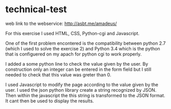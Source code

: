 # technical-test

web link to the webservice: http://asbt.me/amadeus/

For this exercise I used HTML, CSS, Python-cgi and Javascript.

One of the first problem encontered is the compatibility between python 2.7 (which I used to solve the exercise 2) and Python 3.4 which is the python that is configuered on my apach for python cgi to work properly. 

I added a some python line to check the value given by the user. By construction only an integer can be entered in the form field but I still needed to check that this value was greter than 0.

I used Javascript to modify the page according to the value given by the user. I used the json python library create a string recognized by JSON. Then within the javascript the this string is transformed to the JSON format. It cant then be used to display the results.

